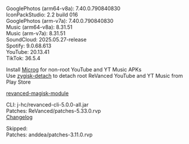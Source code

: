 GooglePhotos (arm64-v8a): 7.40.0.790840830  
IconPackStudio: 2.2 build 016  
GooglePhotos (arm-v7a): 7.40.0.790840830  
Music (arm64-v8a): 8.31.51  
Music (arm-v7a): 8.31.51  
SoundCloud: 2025.05.27-release  
Spotify: 9.0.68.613  
YouTube: 20.13.41  
TikTok: 36.5.4  

Install [Microg](https://github.com/ReVanced/GmsCore/releases) for non-root YouTube and YT Music APKs  
Use [zygisk-detach](https://github.com/j-hc/zygisk-detach) to detach root ReVanced YouTube and YT Music from Play Store  

[revanced-magisk-module](https://github.com/j-hc/revanced-magisk-module)
  
CLI: j-hc/revanced-cli-5.0.0-all.jar  
Patches: ReVanced/patches-5.33.0.rvp  
[Changelog](https://github.com/ReVanced/revanced-patches/releases/tag/v5.33.0)  

Skipped:  
Patches: anddea/patches-3.11.0.rvp    
